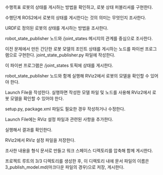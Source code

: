 수행목표
로봇의 상태를 게시하는 방법을 확인하고, 로봇 상태 퍼블리셔를 구현한다.

수행단계
ROS2에서 로봇의 상태를 게시한다는 것의 의미는 무엇인지 조사한다.

URDF로 정의된 로봇의 상태를 게시하는 방법을 조사한다.

robot_state_publisher 노드와 /joint_states 메시지의 관계를 중심으로 조사한다.

이전 문제에서 만든 간단한 로봇 모델의 조인트 상태를 게시하는 노드를 파이썬 프로그램으로 구현한다. joint_state_publisher.py 파일에 작성한다.

이 파이썬 프로그램은 /joint_states 토픽에 상태를 게시한다.

robot_state_publisher 노드와 함께 실행해 RViz2에서 로봇의 모델을 확인할 수 있어야 한다.

Launch File을 작성한다. 실행하면 작성한 모델 파일 및 노드를 사용해 RViz2에서 로봇 모델을 확인할 수 있어야 한다.

setup.py, package.xml 파일도 필요한 경우 작성하거나 수정한다.

Launch File에는 RViz 설정 파일과 관련된 사항을 추가한다.

실행해서 결과를 확인한다.

RViz2에서 RViz 설정 파일을 저장한다.

조사한 내용을 형식 문서로 만들고 워크 스페이스 디렉토리를 압축해 함께 게시한다.

프로젝트 루트의 3/3 디렉토리를 생성한 후, 이 디렉토리 내에 문서 파일의 이름은 3_publish_model.md(마크다운 파일의 경우)으로 저장, 게시한다.